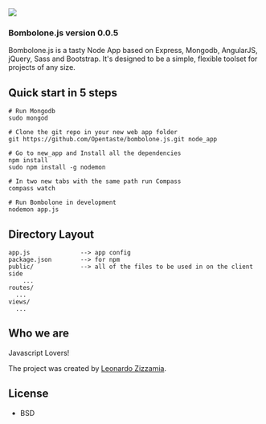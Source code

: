 <img src="http://zizzamia.com/img/bombolonejs_logo.png"/>

### Bombolone.js version 0.0.5 ###

Bombolone.js is a tasty Node App based on Express, Mongodb, AngularJS, jQuery, Sass and Bootstrap.
It's designed to be a simple, flexible toolset for projects of any size. 



## Quick start in 5 steps

```shell
# Run Mongodb
sudo mongod

# Clone the git repo in your new web app folder
git https://github.com/Opentaste/bombolone.js.git node_app

# Go to new_app and Install all the dependencies
npm install
sudo npm install -g nodemon

# In two new tabs with the same path run Compass
compass watch

# Run Bombolone in development
nodemon app.js
```


## Directory Layout
    
    app.js              --> app config
    package.json        --> for npm
    public/             --> all of the files to be used in on the client side
    	...
    routes/
      ...
    views/
      ...


## Who we are

Javascript Lovers!

The project was created by [Leonardo Zizzamia](http://zizzamia.com/). 


## License

* BSD
